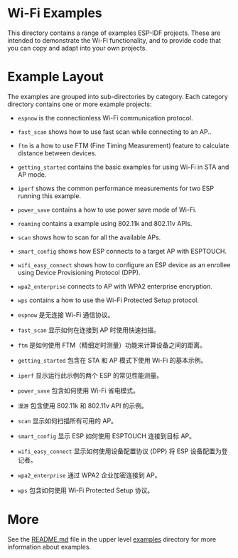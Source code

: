 # Wi-Fi Examples

This directory contains a range of examples ESP-IDF projects. These are intended to demonstrate the Wi-Fi functionality, and to provide code that you can copy and adapt into your own projects.

# Example Layout

The examples are grouped into sub-directories by category. Each category directory contains one or more example projects:

* `espnow` is the connectionless Wi-Fi communication protocol.
* `fast_scan` shows how to use fast scan while connecting to an AP..
* `ftm` is a how to use FTM (Fine Timing Measurement) feature to calculate distance between devices.
* `getting_started` contains the basic examples for using Wi-Fi in STA and AP mode.
* `iperf` shows the common performance measurements for two ESP running this example.
* `power_save` contains a how to use power save mode of Wi-Fi.
* `roaming` contains a example using 802.11k and 802.11v APIs.
* `scan` shows how to scan for all the available APs.
* `smart_config` shows how ESP connects to a target AP with ESPTOUCH.
* `wifi_easy_connect` shows how to configure an ESP device as an enrollee using Device Provisioning Protocol (DPP).
* `wpa2_enterprise` connects to AP with WPA2 enterprise encryption.
* `wps` contains a how to use the Wi-Fi Protected Setup protocol.

* `espnow` 是无连接 Wi-Fi 通信协议。
* `fast_scan` 显示如何在连接到 AP 时使用快速扫描。
* `ftm` 是如何使用 FTM（精细定时测量）功能来计算设备之间的距离。
* `getting_started` 包含在 STA 和 AP 模式下使用 Wi-Fi 的基本示例。
* `iperf` 显示运行此示例的两个 ESP 的常见性能测量。
* `power_save` 包含如何使用 Wi-Fi 省电模式。
* `漫游` 包含使用 802.11k 和 802.11v API 的示例。
* `scan` 显示如何扫描所有可用的 AP。
* `smart_config` 显示 ESP 如何使用 ESPTOUCH 连接到目标 AP。
* `wifi_easy_connect` 显示如何使用设备配置协议 (DPP) 将 ESP 设备配置为登记者。
* `wpa2_enterprise` 通过 WPA2 企业加密连接到 AP。
* `wps` 包含如何使用 Wi-Fi Protected Setup 协议。


# More

See the [README.md](../README.md) file in the upper level [examples](../) directory for more information about examples.
